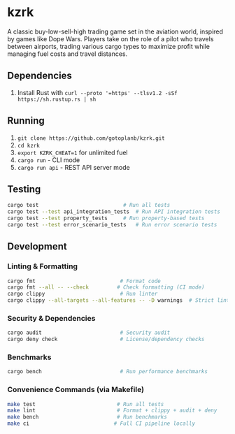 # kzrk

A classic buy-low-sell-high trading game set in the aviation world, inspired by games like Dope Wars. Players take on the role of a pilot who travels between airports, trading various cargo types to maximize profit while managing fuel costs and travel distances.

## Dependencies

1. Install Rust with `curl --proto '=https' --tlsv1.2 -sSf https://sh.rustup.rs | sh`

## Running

1. `git clone https://github.com/gotoplanb/kzrk.git`
1. `cd kzrk`
1. `export KZRK_CHEAT=1` for unlimited fuel
1. `cargo run` - CLI mode
1. `cargo run api` - REST API server mode

## Testing

```bash
cargo test                           # Run all tests
cargo test --test api_integration_tests  # Run API integration tests
cargo test --test property_tests     # Run property-based tests
cargo test --test error_scenario_tests   # Run error scenario tests
```

## Development

### Linting & Formatting
```bash
cargo fmt                           # Format code
cargo fmt --all -- --check         # Check formatting (CI mode)
cargo clippy                        # Run linter
cargo clippy --all-targets --all-features -- -D warnings  # Strict linting
```

### Security & Dependencies
```bash
cargo audit                         # Security audit
cargo deny check                    # License/dependency checks
```

### Benchmarks
```bash
cargo bench                         # Run performance benchmarks
```

### Convenience Commands (via Makefile)
```bash
make test                          # Run all tests
make lint                          # Format + clippy + audit + deny
make bench                         # Run benchmarks
make ci                           # Full CI pipeline locally
```
